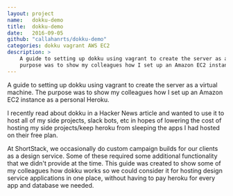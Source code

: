 ```yaml
---
layout: project
name:   dokku-demo
title:  dokku-demo
date:   2016-09-05
github: "callahanrts/dokku-demo"
categories: dokku vagrant AWS EC2
description: >
    A guide to setting up dokku using vagrant to create the server as a virtual machine. The
    purpose was to show my colleagues how I set up an Amazon EC2 instance as a personal Heroku.
---
```


A guide to setting up dokku using vagrant to create the server as a virtual machine. The
purpose was to show my colleagues how I set up an Amazon EC2 instance as a personal Heroku.

I recently read about dokku in a Hacker News article and wanted to use it to host all of my
side projects, slack bots, etc in hopes of lowering the cost of hosting my side projects/keep
heroku from sleeping the apps I had hosted on their free plan.

At ShortStack, we occasionally do custom campaign builds for our clients as a design service. Some
of these required some additional functionality that we didn't provide at the time.  This guide
was created to show some of my colleagues how dokku works so we could consider it for hosting
design service applications in one place, without having to pay heroku for every app and database
we needed.
